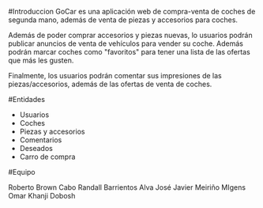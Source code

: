 #Introduccion
GoCar es una aplicación web de compra-venta de coches de segunda mano, además de venta de piezas y accesorios para coches.

Además de poder comprar accesorios y piezas nuevas, lo usuarios podrán publicar anuncios de venta de vehículos para vender su coche. Además podrán marcar coches como "favoritos" para tener una lista de las ofertas que más les gusten.

Finalmente, los usuarios podrán comentar sus impresiones de las piezas/accesorios, además de las ofertas de venta de coches.

#Entidades
* Usuarios
* Coches
* Piezas y accesorios
* Comentarios
* Deseados
* Carro de compra

#Equipo

Roberto	Brown Cabo
Randall Barrientos Alva
José Javier	Meiriño MIgens
Omar Khanji Dobosh
